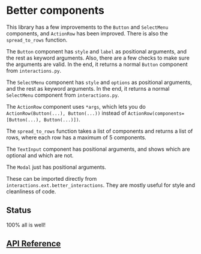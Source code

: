 # Better components

This library has a few improvements to the `Button` and `SelectMenu` components, and `ActionRow` has been improved. There is also the `spread_to_rows` function.

The `Button` component has `style` and `label` as positional arguments, and the rest as keyword arguments. Also, there are a few checks to make sure the arguments are valid. In the end, it returns a normal `Button` component from `interactions.py`.

The `SelectMenu` component has `style` and `options` as positional arguments, and the rest as keyword arguments. In the end, it returns a normal `SelectMenu` component from `interactions.py`.

The `ActionRow` component uses `*args`, which lets you do `ActionRow(Button(...), Button(...))` instead of `ActionRow(components=[Button(...), Button(...)])`.

The `spread_to_rows` function takes a list of components and returns a list of rows, where each row has a maximum of 5 components.

The `TextInput` component has positional arguments, and shows which are optional and which are not.

The `Modal` just has positional arguments.

These can be imported directly from `interactions.ext.better_interactions`. They are mostly useful for style and cleanliness of code.

## Status

100% all is well!

## [API Reference](./api_reference.md)
